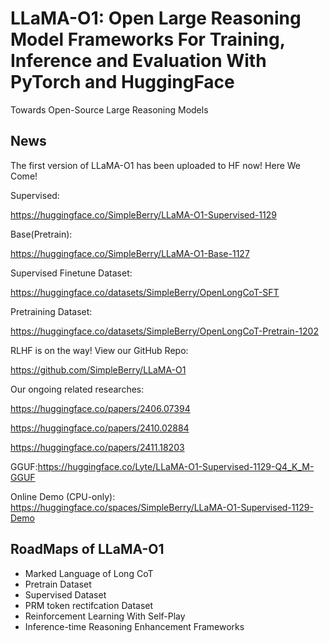 # LLaMA-O1: Open Large Reasoning Model Frameworks For Training, Inference and Evaluation With PyTorch and HuggingFace

Towards Open-Source Large Reasoning Models

## News

The first version of LLaMA-O1 has been uploaded to HF now! Here We Come!


Supervised:


https://huggingface.co/SimpleBerry/LLaMA-O1-Supervised-1129


Base(Pretrain):


https://huggingface.co/SimpleBerry/LLaMA-O1-Base-1127


Supervised Finetune Dataset:


https://huggingface.co/datasets/SimpleBerry/OpenLongCoT-SFT


Pretraining Dataset:


https://huggingface.co/datasets/SimpleBerry/OpenLongCoT-Pretrain-1202


RLHF is on the way! View our GitHub Repo:


https://github.com/SimpleBerry/LLaMA-O1


Our ongoing related researches:


https://huggingface.co/papers/2406.07394


https://huggingface.co/papers/2410.02884


https://huggingface.co/papers/2411.18203


GGUF:https://huggingface.co/Lyte/LLaMA-O1-Supervised-1129-Q4_K_M-GGUF


Online Demo (CPU-only): https://huggingface.co/spaces/SimpleBerry/LLaMA-O1-Supervised-1129-Demo

## RoadMaps of LLaMA-O1
- Marked Language of Long CoT
- Pretrain Dataset
- Supervised Dataset
- PRM token rectifcation Dataset
- Reinforcement Learning With Self-Play
- Inference-time Reasoning Enhancement Frameworks
